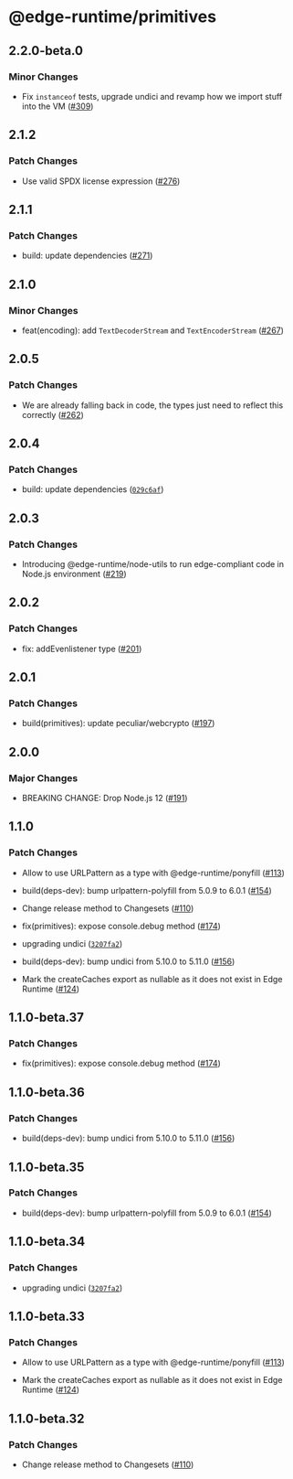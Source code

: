 # @edge-runtime/primitives

## 2.2.0-beta.0

### Minor Changes

- Fix `instanceof` tests, upgrade undici and revamp how we import stuff into the VM ([#309](https://github.com/vercel/edge-runtime/pull/309))

## 2.1.2

### Patch Changes

- Use valid SPDX license expression ([#276](https://github.com/vercel/edge-runtime/pull/276))

## 2.1.1

### Patch Changes

- build: update dependencies ([#271](https://github.com/vercel/edge-runtime/pull/271))

## 2.1.0

### Minor Changes

- feat(encoding): add `TextDecoderStream` and `TextEncoderStream` ([#267](https://github.com/vercel/edge-runtime/pull/267))

## 2.0.5

### Patch Changes

- We are already falling back in code, the types just need to reflect this correctly ([#262](https://github.com/vercel/edge-runtime/pull/262))

## 2.0.4

### Patch Changes

- build: update dependencies ([`029c6af`](https://github.com/vercel/edge-runtime/commit/029c6afe2b1a56a1c105663de6b0d6715a7b4f0a))

## 2.0.3

### Patch Changes

- Introducing @edge-runtime/node-utils to run edge-compliant code in Node.js environment ([#219](https://github.com/vercel/edge-runtime/pull/219))

## 2.0.2

### Patch Changes

- fix: addEvenlistener type ([#201](https://github.com/vercel/edge-runtime/pull/201))

## 2.0.1

### Patch Changes

- build(primitives): update peculiar/webcrypto ([#197](https://github.com/vercel/edge-runtime/pull/197))

## 2.0.0

### Major Changes

- BREAKING CHANGE: Drop Node.js 12 ([#191](https://github.com/vercel/edge-runtime/pull/191))

## 1.1.0

### Patch Changes

- Allow to use URLPattern as a type with @edge-runtime/ponyfill ([#113](https://github.com/vercel/edge-runtime/pull/113))

- build(deps-dev): bump urlpattern-polyfill from 5.0.9 to 6.0.1 ([#154](https://github.com/vercel/edge-runtime/pull/154))

- Change release method to Changesets ([#110](https://github.com/vercel/edge-runtime/pull/110))

- fix(primitives): expose console.debug method ([#174](https://github.com/vercel/edge-runtime/pull/174))

- upgrading undici ([`3207fa2`](https://github.com/vercel/edge-runtime/commit/3207fa224783fecc70ac63aef4cd49a8404ecbc0))

- build(deps-dev): bump undici from 5.10.0 to 5.11.0 ([#156](https://github.com/vercel/edge-runtime/pull/156))

- Mark the createCaches export as nullable as it does not exist in Edge Runtime ([#124](https://github.com/vercel/edge-runtime/pull/124))

## 1.1.0-beta.37

### Patch Changes

- fix(primitives): expose console.debug method ([#174](https://github.com/vercel/edge-runtime/pull/174))

## 1.1.0-beta.36

### Patch Changes

- build(deps-dev): bump undici from 5.10.0 to 5.11.0 ([#156](https://github.com/vercel/edge-runtime/pull/156))

## 1.1.0-beta.35

### Patch Changes

- build(deps-dev): bump urlpattern-polyfill from 5.0.9 to 6.0.1 ([#154](https://github.com/vercel/edge-runtime/pull/154))

## 1.1.0-beta.34

### Patch Changes

- upgrading undici ([`3207fa2`](https://github.com/vercel/edge-runtime/commit/3207fa224783fecc70ac63aef4cd49a8404ecbc0))

## 1.1.0-beta.33

### Patch Changes

- Allow to use URLPattern as a type with @edge-runtime/ponyfill ([#113](https://github.com/vercel/edge-runtime/pull/113))

* Mark the createCaches export as nullable as it does not exist in Edge Runtime ([#124](https://github.com/vercel/edge-runtime/pull/124))

## 1.1.0-beta.32

### Patch Changes

- Change release method to Changesets ([#110](https://github.com/vercel/edge-runtime/pull/110))
